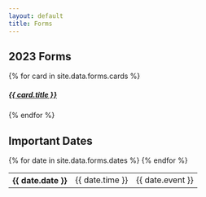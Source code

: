 ```yaml
---
layout: default
title: Forms
---
```


<section class="diamond-bg">
    <div class="container">
        <h1 class="display-1 shadow-text lh-1">2023 Forms</h1>
        <div class="row row-cols-1 row-cols-sm-2 row-cols-md-4 g-4 pb-5">
        {% for card in site.data.forms.cards %}
            <div class="col">
                <a href="../cif-2024/assets/pdf/{{ card.file }}.pdf" target="_blank" class="text-decoration-none">
                    <div class="card text-dark text-center bg-warning mb-3 h-100">
                        <div class="card-header text-center display-1"><i class="bi bi-file-earmark-pdf"></i></div>
                        <div class="card-body">
                            <h5 class="card-title">{{ card.title }}</h5>
                        </div>
                    </div>
                </a>
            </div>
        {% endfor %}
        </div>
        <div class="container bg-dark">
            <h1 class="display-1 shadow-text lh-1">Important Dates</h1>
            <div class="table-responsive text-start">
                <table class="table table-dark table-striped">
                    <tbody>
                        {% for date in site.data.forms.dates %}
                        <tr>
                            <th scope="row">{{ date.date }}</th>
                            <td>{{ date.time }}</td>
                            <td>{{ date.event }}</td>
                        </tr>
                        {% endfor %}
                    </tbody>
                </table>
            </div>
        </div>
    </div>
</section>
